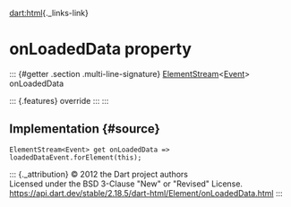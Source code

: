 [dart:html](../../dart-html/dart-html-library){._links-link}

onLoadedData property
=====================

::: {#getter .section .multi-line-signature}
[ElementStream](../elementstream-class)\<[Event](../event-class)\>
onLoadedData

::: {.features}
override
:::
:::

Implementation {#source}
--------------

``` {.language-dart data-language="dart"}
ElementStream<Event> get onLoadedData => loadedDataEvent.forElement(this);
```

::: {._attribution}
© 2012 the Dart project authors\
Licensed under the BSD 3-Clause \"New\" or \"Revised\" License.\
<https://api.dart.dev/stable/2.18.5/dart-html/Element/onLoadedData.html>
:::
